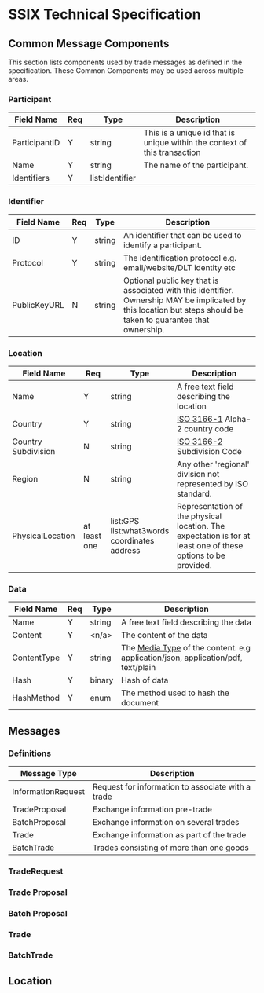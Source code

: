 # SSIX Technical Specification

## Common Message Components

This section lists components used by trade messages as defined in the specification. These Common Components may be used across multiple areas.

### Participant

| Field Name | Req | Type | Description | 
| - | - | - | - |
| ParticipantID | Y | string | This is a unique id that is unique within the context of this transaction |
| Name | Y | string | The name of the participant. |
| Identifiers | Y | list:Identifier | |


### Identifier

| Field Name | Req | Type | Description | 
| - | - | - | - |
| ID | Y | string | An identifier that can be used to identify a participant. |
| Protocol | Y | string | The identification protocol e.g. email/website/DLT identity etc |
| PublicKeyURL | N | string | Optional public key that is associated with this identifier. Ownership MAY be implicated by this location but steps should be taken to guarantee that ownership. |

### Location

| Field Name | Req | Type | Description | 
| - | - | - | - |
| Name | Y | string | A free text field describing the location |
| Country | Y | string | [ISO 3166-1](https://en.wikipedia.org/wiki/List_of_ISO_3166_country_codes) Alpha-2 country code |
| Country Subdivision | N | string | [ISO 3166-2](https://en.wikipedia.org/wiki/ISO_3166-2) Subdivision Code |
| Region | N | string | Any other 'regional' division not represented by ISO standard. |
| PhysicalLocation | at least one | list:GPS<br/>list:what3words<br/>coordinates<br/>address | Representation of the physical location. The expectation is for at least one of these options to be provided. |

### Data

| Field Name | Req | Type | Description | 
| - | - | - | - |
| Name | Y | string | A free text field describing the data |
| Content | Y | <n/a> | The content of the data |
| ContentType | Y | string | The [Media Type](https://www.iana.org/assignments/media-types/media-types.xhtml) of the content. e.g application/json, application/pdf, text/plain |
| Hash | Y | binary | Hash of data |
| HashMethod | Y | enum | The method used to hash the document |


## Messages

### Definitions

| Message Type | Description |
| - | - |
| InformationRequest | Request for information to associate with a trade |
| TradeProposal | Exchange information pre-trade |
| BatchProposal | Exchange information on several trades |
| Trade | Exchange information as part of the trade |
| BatchTrade | Trades consisting of more than one goods |


### TradeRequest

### Trade Proposal

### Batch Proposal

### Trade

### BatchTrade




## Location



